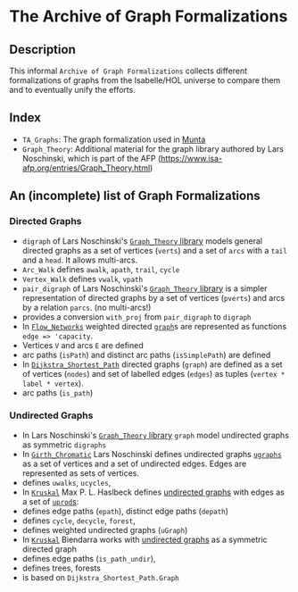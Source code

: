 # The Archive of Graph Formalizations

## Description
This informal `Archive of Graph Formalizations` collects different formalizations of graphs
from the Isabelle/HOL universe to compare them and to eventually unify the efforts.

## Index
- `TA_Graphs`: The graph formalization used in [Munta](https://github.com/wimmers/munta)
- `Graph_Theory`: Additional material for the graph library authored by Lars Noschinski,
which is part of the AFP (https://www.isa-afp.org/entries/Graph_Theory.html)



## An (incomplete) list of Graph Formalizations

### Directed Graphs
- `digraph` of Lars Noschinski's [`Graph_Theory` library](https://www.isa-afp.org/entries/Graph_Theory.html) models general directed graphs as a set of vertices (`verts`) and a set of `arcs` with a `tail` and a `head`. It allows multi-arcs. 
 - `Arc_Walk` defines `awalk`, `apath`, `trail`, `cycle`
 - `Vertex_Walk` defines `vwalk`, `vpath`
- `pair_digraph` of Lars Noschinski's [`Graph_Theory` library](https://www.isa-afp.org/entries/Graph_Theory.html) is a simpler representation of directed graphs by a set of vertices (`pverts`) and arcs by a relation `parcs`. (no multi-arcs!)
 - provides a conversion `with_proj` from `pair_digraph` to `digraph`
- In [`Flow_Networks`](https://www.isa-afp.org/entries/Flow_Networks.html) weighted directed [`graph`](https://www.isa-afp.org/browser_info/current/AFP/Flow_Networks/Graph.html)s are represented as functions `edge => 'capacity`.
 - Vertices `V` and arcs `E` are defined
 - arc paths (`isPath`) and distinct arc paths (`isSimplePath`) are defined
- In [`Dijkstra_Shortest_Path`](https://www.isa-afp.org/browser_info/current/AFP/Dijkstra_Shortest_Path/Graph.html) directed graphs (`graph`) are defined as a set of vertices (`nodes`) and set of labelled edges (`edges`) as tuples (`vertex * label * vertex`).
 - arc paths (`is_path`)



### Undirected Graphs
- In Lars Noschinski's [`Graph_Theory` library](https://www.isa-afp.org/entries/Graph_Theory.html) `graph` model undirected graphs as symmetric `digraphs`
- In [`Girth_Chromatic`](https://www.isa-afp.org/entries/Girth_Chromatic.html) Lars Noschinski defines undirected graphs [`ugraphs`](https://www.isa-afp.org/browser_info/current/AFP/Girth_Chromatic/Ugraphs.html) as a set of vertices and a set of undirected edges. Edges are represented as sets of vertices.
 - defines `uwalks`, `ucycles`, 
- In [`Kruskal`](https://www.isa-afp.org/browser_info/current/AFP/Kruskal/) Max P. L. Haslbeck defines [undirected graphs](https://www.isa-afp.org/browser_info/current/AFP/Kruskal/UGraph.html) with edges as a set of [`uprod`s](https://www.isa-afp.org/browser_info/current/AFP/Kruskal/Uprod.html):
 - defines edge paths (`epath`), distinct edge paths (`depath`)
 - defines `cycle`, `decycle`, `forest`, 
 - defines weighted undirected graphs (`uGraph`)
- In [`Kruskal`](https://www.isa-afp.org/browser_info/current/AFP/Kruskal/) Biendarra works with [undirected graphs](https://www.isa-afp.org/browser_info/current/AFP/Kruskal/Graph_Definition.html) as a symmetric directed graph
 - defines edge paths (`is_path_undir`), 
 - defines trees, forests
 - is based on `Dijkstra_Shortest_Path.Graph`


